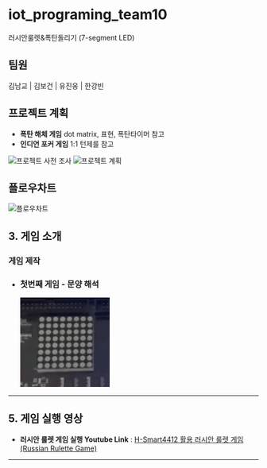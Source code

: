 # iot_programing_team10
러시안룰렛&폭탄돌리기 (7-segment LED)
## 팀원
김남교 | 김보건 | 유진웅 | 한강빈
## 프로젝트 계획
- **폭탄 해체 게임**  dot matrix, 표현, 폭탄타이머 참고
- **인디언 포커 게임**  1:1 턴제를 참고

![프로젝트 사전 조사](https://github.com/kimnamgyo/iot_programing_team10/blob/main/img/%ED%94%84%EB%A1%9C%EC%A0%9D%ED%8A%B8%20%EC%82%AC%EC%A0%84%20%EC%A1%B0%EC%82%AC.png)
![프로젝트 계획](https://github.com/kimnamgyo/iot_programing_team10/blob/main/img/%ED%94%84%EB%A1%9C%EC%A0%9D%ED%8A%B8%20%EA%B3%84%ED%9A%8D.png)
## 플로우차트
![플로우차트](https://github.com/kimnamgyo/iot_programing_team10/blob/main/img/flowchart.png?raw=true)

## **3. 게임 소개**
### **게임 제작**

 - ### **첫번째 게임 - 문양 해석**

    ![gif_01](/video_clip/GIF/dot.gif)
---

## **5. 게임 실행 영상**
- **러시안 룰렛 게임 실행 Youtube Link** : [H-Smart4412 활용 러시안 룰렛 게임(Russian Rulette Game)](https://youtu.be/yONbquB6PvU?feature=shared)

---

